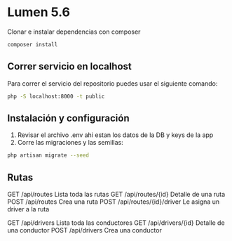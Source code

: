 # Lumen 5.6

Clonar e instalar dependencias con composer

```sh
composer install 
```

## Correr servicio en localhost

Para correr el servicio del repositorio puedes usar el siguiente comando:

```sh
php -S localhost:8000 -t public
```

## Instalación y configuración

1. Revisar el archivo .env ahi estan los datos de la DB y keys de la app
3. Corre las migraciones y las semillas:

```sh
php artisan migrate --seed
```

## Rutas

GET /api/routes Lista toda las rutas
GET /api/routes/{id} Detalle de una ruta
POST /api/routes Crea una ruta
POST /api/routes/{id}/driver Le asigna un driver a la ruta 

GET /api/drivers Lista toda las conductores
GET /api/drivers/{id} Detalle de una conductor
POST /api/drivers Crea una conductor